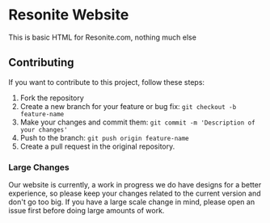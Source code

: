 ﻿# Resonite Website
This is basic HTML for Resonite.com, nothing much else

## Contributing

If you want to contribute to this project, follow these steps:

1. Fork the repository
2. Create a new branch for your feature or bug fix: `git checkout -b feature-name`
3. Make your changes and commit them: `git commit -m 'Description of your changes'`
4. Push to the branch: `git push origin feature-name`
5. Create a pull request in the original repository.

### Large Changes
Our website is currently, a work in progress we do have designs for a better experience, so please keep your changes related to the current version and don't go too big. If you have a large scale change in mind, please open an issue first before doing large amounts of work.

